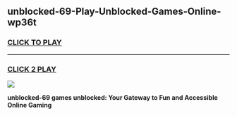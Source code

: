 
## unblocked-69-Play-Unblocked-Games-Online-wp36t
<h3>
<a href="https://premium76.site?title=unblocked-69&ref=25A">CLICK TO PLAY</a></h3>
<hr>

<h3>
<a href="https://premium76.site?title=unblocked-69&ref=25A">CLICK 2 PLAY</a>
  
</h3>

<a href="https://premium76.site?title=unblocked-69&ref=25A"><img src="https://clearcache.store/games.png"></a>


**unblocked-69 games unblocked: Your Gateway to Fun and Accessible Online Gaming**
